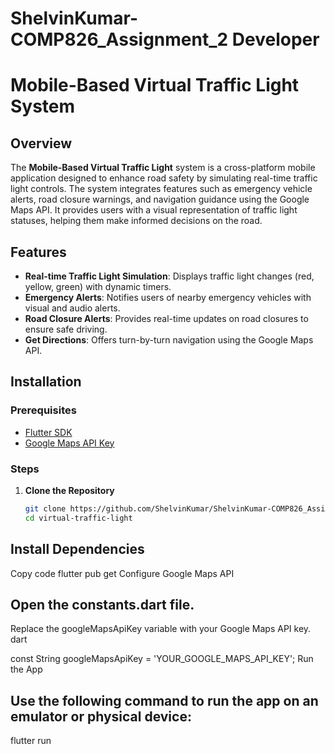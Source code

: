 # ShelvinKumar-COMP826_Assignment_2 Developer

# Mobile-Based Virtual Traffic Light System

## Overview
The **Mobile-Based Virtual Traffic Light** system is a cross-platform mobile application designed to enhance road safety by simulating real-time traffic light controls. The system integrates features such as emergency vehicle alerts, road closure warnings, and navigation guidance using the Google Maps API. It provides users with a visual representation of traffic light statuses, helping them make informed decisions on the road.

## Features
- **Real-time Traffic Light Simulation**: Displays traffic light changes (red, yellow, green) with dynamic timers.
- **Emergency Alerts**: Notifies users of nearby emergency vehicles with visual and audio alerts.
- **Road Closure Alerts**: Provides real-time updates on road closures to ensure safe driving.
- **Get Directions**: Offers turn-by-turn navigation using the Google Maps API.


## Installation
### Prerequisites
- [Flutter SDK](https://flutter.dev/docs/get-started/install)
- [Google Maps API Key](https://developers.google.com/maps/documentation/javascript/get-api-key)

### Steps
1. **Clone the Repository**
   ```bash
   git clone https://github.com/ShelvinKumar/ShelvinKumar-COMP826_Assignment_2/tree/main
   cd virtual-traffic-light

## Install Dependencies

Copy code
flutter pub get
Configure Google Maps API

## Open the constants.dart file.
Replace the googleMapsApiKey variable with your Google Maps API key.
dart

const String googleMapsApiKey = 'YOUR_GOOGLE_MAPS_API_KEY';
Run the App

## Use the following command to run the app on an emulator or physical device:

flutter run